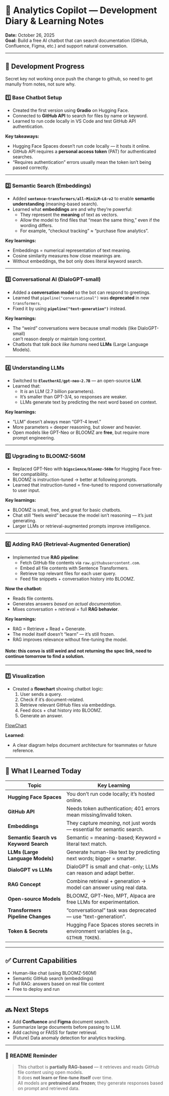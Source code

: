 # 🧠 Analytics Copilot — Development Diary & Learning Notes

**Date:** October 26, 2025  
**Goal:** Build a free AI chatbot that can search documentation (GitHub, Confluence, Figma, etc.) and support natural conversation.

---

## 🚀 Development Progress

Secret key not working once push the change to github, so need to get manully from notes, not sure why.

### **1️⃣ Base Chatbot Setup**
- Created the first version using **Gradio** on Hugging Face.
- Connected to **GitHub API** to search for files by name or keyword.
- Learned to run code locally in VS Code and test GitHub API authentication.

**Key takeaways:**
- Hugging Face Spaces doesn’t run code locally — it hosts it online.  
- GitHub API requires a **personal access token** (PAT) for authenticated searches.  
- “Requires authentication” errors usually mean the token isn’t being passed correctly.

---

### **2️⃣ Semantic Search (Embeddings)**
- Added **`sentence-transformers/all-MiniLM-L6-v2`** to enable **semantic understanding** (meaning-based search).  
- Learned what **embeddings** are and why they’re powerful:
  - They represent the **meaning** of text as vectors.
  - Allow the model to find files that “mean the same thing,” even if the wording differs.
  - For example, “checkout tracking” ≈ “purchase flow analytics”.

**Key learnings:**
- Embeddings = numerical representation of text meaning.  
- Cosine similarity measures how close meanings are.  
- Without embeddings, the bot only does literal keyword search.  

---

### **3️⃣ Conversational AI (DialoGPT-small)**
- Added a **conversation model** so the bot can respond to greetings.
- Learned that `pipeline("conversational")` was **deprecated** in new `transformers`.
- Fixed it by using **`pipeline("text-generation")`** instead.

**Key learnings:**
- The “weird” conversations were because small models (like DialoGPT-small)  
  can’t reason deeply or maintain long context.  
- Chatbots that *talk back like humans* need **LLMs** (Large Language Models).

---

### **4️⃣ Understanding LLMs**
- Switched to **`EleutherAI/gpt-neo-2.7B`** — an open-source **LLM**.  
- Learned that:
  - It *is* an LLM (2.7 billion parameters).  
  - It’s smaller than GPT-3/4, so responses are weaker.  
  - LLMs generate text by predicting the next word based on context.  

**Key learnings:**
- “LLM” doesn’t always mean “GPT-4 level.”  
- More parameters = deeper reasoning, but slower and heavier.  
- Open models like GPT-Neo or BLOOMZ are **free**, but require more prompt engineering.

---

### **5️⃣ Upgrading to BLOOMZ-560M**
- Replaced GPT-Neo with **`bigscience/bloomz-560m`** for Hugging Face free-tier compatibility.
- BLOOMZ is instruction-tuned → better at following prompts.
- Learned that instruction-tuned = fine-tuned to respond conversationally to user input.

**Key learnings:**
- BLOOMZ is small, free, and great for basic chatbots.  
- Chat still “feels weird” because the model isn’t reasoning — it’s just generating.  
- Larger LLMs or retrieval-augmented prompts improve intelligence.

---

### **6️⃣ Adding RAG (Retrieval-Augmented Generation)**
- Implemented true **RAG pipeline**:
  - Fetch GitHub file contents via `raw.githubusercontent.com`.  
  - Embed all file contents with Sentence Transformers.  
  - Retrieve top relevant files for each user query.  
  - Feed file snippets + conversation history into BLOOMZ.  

**Now the chatbot:**
- Reads file contents.  
- Generates answers *based on actual documentation*.  
- Mixes conversation + retrieval = full **RAG behavior**.

**Key learnings:**
- RAG = Retrieve + Read + Generate.  
- The model itself doesn’t “learn” — it’s still frozen.  
- RAG improves relevance without fine-tuning the model.  

#### Note: this convo is still weird and not returning the spec link, need to continue tomorrow to find a solution.
---

### **7️⃣ Visualization**
- Created a **flowchart** showing chatbot logic:
  1. User sends a query.  
  2. Check if it’s document-related.  
  3. Retrieve relevant GitHub files via embeddings.  
  4. Feed docs + chat history into BLOOMZ.  
  5. Generate an answer.  



[FlowChart](https://github.com/fearless-lila/analytics-implementation-copilot/blob/main/img/rag_flow_chart.png)



**Learned:**  
- A clear diagram helps document architecture for teammates or future reference.  

---

## 🧩 What I Learned Today

| Topic | Key Learning |
|-------|---------------|
| **Hugging Face Spaces** | You don’t run code locally; it’s hosted online. |
| **GitHub API** | Needs token authentication; 401 errors mean missing/invalid token. |
| **Embeddings** | They capture *meaning*, not just words — essential for semantic search. |
| **Semantic Search vs Keyword Search** | Semantic = meaning-based; Keyword = literal text match. |
| **LLMs (Large Language Models)** | Generate human-like text by predicting next words; bigger = smarter. |
| **DialoGPT vs LLMs** | DialoGPT is small and chat-only; LLMs can reason and adapt better. |
| **RAG Concept** | Combine retrieval + generation → model can answer using real data. |
| **Open-source Models** | BLOOMZ, GPT-Neo, MPT, Alpaca are free LLMs for experimentation. |
| **Transformers Pipeline Changes** | “conversational” task was deprecated — use “text-generation”. |
| **Token & Secrets** | Hugging Face Spaces stores secrets in environment variables (e.g., `GITHUB_TOKEN`). |






---

## ✅ Current Capabilities

- Human-like chat (using BLOOMZ-560M)  
- Semantic GitHub search (embeddings)  
- Full RAG: answers based on real file content  
- Free to deploy and run  

---

## 🔜 Next Steps

- Add **Confluence** and **Figma** document search.  
- Summarize large documents before passing to LLM.  
- Add caching or FAISS for faster retrieval.  
- (Future) Data anomaly detection for analytics tracking.

---

### 📝 README Reminder

> This chatbot is **partially RAG-based** — it retrieves and reads GitHub file content using open models.  
> It does **not learn or fine-tune itself** over time.  
> All models are **pretrained and frozen**; they generate responses based on prompt and retrieved data.  
